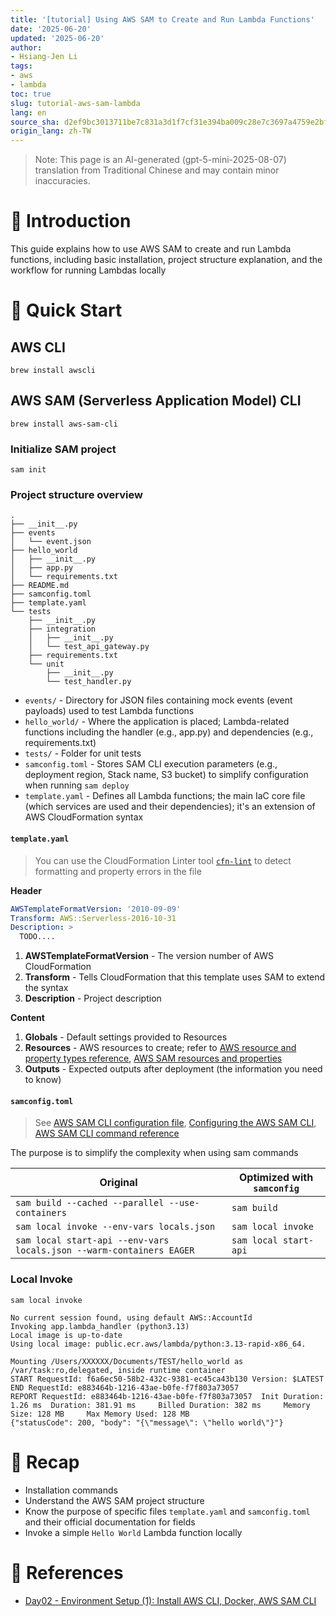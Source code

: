 ```yaml
---
title: '[tutorial] Using AWS SAM to Create and Run Lambda Functions'
date: '2025-06-20'
updated: '2025-06-20'
author:
- Hsiang-Jen Li
tags:
- aws
- lambda
toc: true
slug: tutorial-aws-sam-lambda
lang: en
source_sha: d2ef9bc3013711be7c831a3d1f7cf31e394ba009c28e7c3697a4759e2bf308e7
origin_lang: zh-TW
---
```


> Note: This page is an AI-generated (gpt-5-mini-2025-08-07) translation from Traditional Chinese and may contain minor inaccuracies.

# 📌 Introduction

This guide explains how to use AWS SAM to create and run Lambda functions, including basic installation, project structure explanation, and the workflow for running Lambdas locally

<!-- more -->

# 🚀 Quick Start

## AWS CLI

```shell
brew install awscli
```

## AWS SAM (Serverless Application Model) CLI

```shell
brew install aws-sam-cli
```

### Initialize SAM project
```shell
sam init
```

### Project structure overview

```shell
.
├── __init__.py
├── events
│   └── event.json
├── hello_world
│   ├── __init__.py
│   ├── app.py
│   └── requirements.txt
├── README.md
├── samconfig.toml
├── template.yaml
└── tests
    ├── __init__.py
    ├── integration
    │   ├── __init__.py
    │   └── test_api_gateway.py
    ├── requirements.txt
    └── unit
        ├── __init__.py
        └── test_handler.py
```

- `events/` - Directory for JSON files containing mock events (event payloads) used to test Lambda functions
- `hello_world/` - Where the application is placed; Lambda-related functions including the handler (e.g., app.py) and dependencies (e.g., requirements.txt)
- `tests/` - Folder for unit tests
- `samconfig.toml` - Stores SAM CLI execution parameters (e.g., deployment region, Stack name, S3 bucket) to simplify configuration when running `sam deploy`
- `template.yaml` - Defines all Lambda functions; the main IaC core file (which services are used and their dependencies); it's an extension of AWS CloudFormation syntax

#### `template.yaml`

> You can use the CloudFormation Linter tool [`cfn-lint`](https://github.com/aws-cloudformation/cfn-lint) to detect formatting and property errors in the file

**Header**

```yaml
AWSTemplateFormatVersion: '2010-09-09'
Transform: AWS::Serverless-2016-10-31
Description: >
  TODO....
```
1. **AWSTemplateFormatVersion** - The version number of AWS CloudFormation
1. **Transform** - Tells CloudFormation that this template uses SAM to extend the syntax
1. **Description** - Project description

**Content**

1. **Globals** - Default settings provided to Resources
2. **Resources** - AWS resources to create; refer to [AWS resource and property types reference](https://docs.aws.amazon.com/AWSCloudFormation/latest/TemplateReference/aws-template-resource-type-ref.html), [AWS SAM resources and properties](https://docs.aws.amazon.com/serverless-application-model/latest/developerguide/sam-specification-resources-and-properties.html)
3. **Outputs** - Expected outputs after deployment (the information you need to know)

#### `samconfig.toml`

> See [AWS SAM CLI configuration file](https://docs.aws.amazon.com/serverless-application-model/latest/developerguide/serverless-sam-cli-config.html), [Configuring the AWS SAM CLI](https://docs.aws.amazon.com/serverless-application-model/latest/developerguide/using-sam-cli-configure.html), [AWS SAM CLI command reference](https://docs.aws.amazon.com/serverless-application-model/latest/developerguide/serverless-sam-cli-command-reference.html)

The purpose is to simplify the complexity when using sam commands

| Original                                                                 | Optimized with `samconfig`         |
|--------------------------------------------------------------------------|------------------------------------|
| `sam build --cached --parallel --use-containers`                        | `sam build`                        |
| `sam local invoke --env-vars locals.json`                               | `sam local invoke`                 |
| `sam local start-api --env-vars locals.json --warm-containers EAGER`   | `sam local start-api`              |

### Local Invoke

```shell
sam local invoke
```

```shell
No current session found, using default AWS::AccountId                                                       
Invoking app.lambda_handler (python3.13)                                                                    
Local image is up-to-date                                                                                   
Using local image: public.ecr.aws/lambda/python:3.13-rapid-x86_64.                                           
                                                                                                            
Mounting /Users/XXXXXX/Documents/TEST/hello_world as 
/var/task:ro,delegated, inside runtime container                                                            
START RequestId: f6a6ec50-58b2-432c-9381-ec45ca43b130 Version: $LATEST
END RequestId: e883464b-1216-43ae-b0fe-f7f803a73057
REPORT RequestId: e883464b-1216-43ae-b0fe-f7f803a73057  Init Duration: 1.26 ms  Duration: 381.91 ms     Billed Duration: 382 ms     Memory Size: 128 MB     Max Memory Used: 128 MB
{"statusCode": 200, "body": "{\"message\": \"hello world\"}"}
```

# 🔁 Recap

- Installation commands
- Understand the AWS SAM project structure
- Know the purpose of specific files `template.yaml` and `samconfig.toml` and their official documentation for fields
- Invoke a simple `Hello World` Lambda function locally

# 🔗 References
- [Day02 - Environment Setup (1): Install AWS CLI, Docker, AWS SAM CLI](https://ithelp.ithome.com.tw/articles/10214954)
